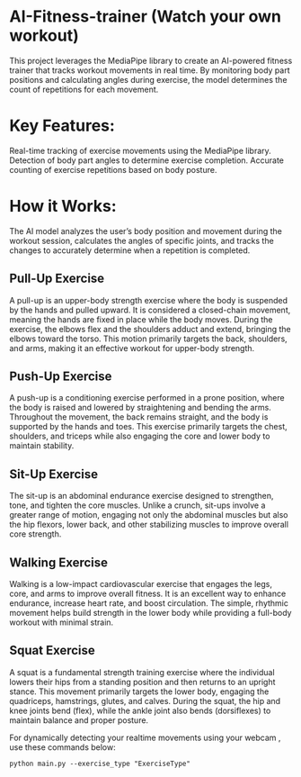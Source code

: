 # AI-Fitness-trainer (Watch your own workout)
This project leverages the MediaPipe library to create an AI-powered fitness trainer that tracks workout movements in real time. By monitoring body part positions and calculating angles during exercise, the model determines the count of repetitions for each movement.


# Key Features:
Real-time tracking of exercise movements using the MediaPipe library.
Detection of body part angles to determine exercise completion.
Accurate counting of exercise repetitions based on body posture.

# How it Works:
The AI model analyzes the user’s body position and movement during the workout session, calculates the angles of specific joints, and tracks the changes to accurately determine when a repetition is completed.

## Pull-Up Exercise

A pull-up is an upper-body strength exercise where the body is suspended by the hands and pulled upward. It is considered a closed-chain movement, meaning the hands are fixed in place while the body moves. During the exercise, the elbows flex and the shoulders adduct and extend, bringing the elbows toward the torso. This motion primarily targets the back, shoulders, and arms, making it an effective workout for upper-body strength.


## Push-Up Exercise



A push-up is a conditioning exercise performed in a prone position, where the body is raised and lowered by straightening and bending the arms. Throughout the movement, the back remains straight, and the body is supported by the hands and toes. This exercise primarily targets the chest, shoulders, and triceps while also engaging the core and lower body to maintain stability.



## Sit-Up Exercise

The sit-up is an abdominal endurance exercise designed to strengthen, tone, and tighten the core muscles. Unlike a crunch, sit-ups involve a greater range of motion, engaging not only the abdominal muscles but also the hip flexors, lower back, and other stabilizing muscles to improve overall core strength.




## Walking Exercise


Walking is a low-impact cardiovascular exercise that engages the legs, core, and arms to improve overall fitness. It is an excellent way to enhance endurance, increase heart rate, and boost circulation. The simple, rhythmic movement helps build strength in the lower body while providing a full-body workout with minimal strain.




## Squat Exercise




A squat is a fundamental strength training exercise where the individual lowers their hips from a standing position and then returns to an upright stance. This movement primarily targets the lower body, engaging the quadriceps, hamstrings, glutes, and calves. During the squat, the hip and knee joints bend (flex), while the ankle joint also bends (dorsiflexes) to maintain balance and proper posture.



For dynamically detecting your realtime movements using your webcam , use these commands below:
```
python main.py --exercise_type "ExerciseType"

```

